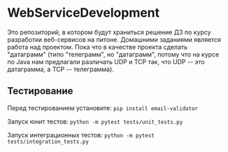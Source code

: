 # WebServiceDevelopment

Это репозиторий, в котором будут храниться решение ДЗ по курсу
разработки веб-сервисов на питоне. Домашними заданиями является работа
над проектом. Пока что в качестве проекта сделать "датаграмм" (типо
"телеграмм", но "датаграмм", потому что на курсе по Java нам предлагали
различать UDP и TCP так, что UDP -- это датаграмма, а TCP -- телеграмма).

## Тестирование
Перед тестированием установите:
`pip install email-validator`

Запуск юнит тестов: `python -m pytest tests/unit_tests.py`

Запуск интеграционных тестов: `python -m pytest tests/integration_tests.py`